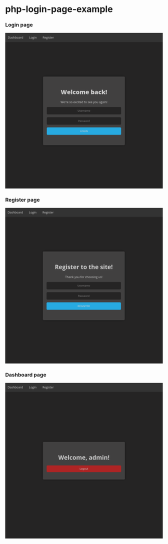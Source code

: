 # php-login-page-example
### Login page
![Alt text](https://github.com/davide-ferrara/php-login-page-example/blob/main/docs/Screenshot%20from%202024-10-03%2016-35-16.png?raw=true)

### Register page
![Alt text](https://github.com/davide-ferrara/php-login-page-example/blob/main/docs/Screenshot%20from%202024-10-03%2016-35-32.png?raw=true)

### Dashboard page
![Alt text](https://github.com/davide-ferrara/php-login-page-example/blob/main/docs/Screenshot%20from%202024-10-03%2016-35-50.png?raw=true)
